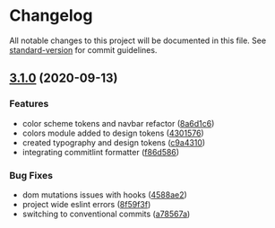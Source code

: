 # Changelog

All notable changes to this project will be documented in this file. See [standard-version](https://github.com/conventional-changelog/standard-version) for commit guidelines.

## [3.1.0](https://github.com/thinkspaces/thinkspaces-react/compare/v3.0.2...v3.1.0) (2020-09-13)


### Features

* color scheme tokens and navbar refactor ([8a6d1c6](https://github.com/thinkspaces/thinkspaces-react/commit/8a6d1c6ea91dbd8d3325ca7edb1bc756561e750f))
* colors module added to design tokens ([4301576](https://github.com/thinkspaces/thinkspaces-react/commit/4301576df59cb93682cf3f951c1e669a955e7ff1))
* created typography and design tokens ([c9a4310](https://github.com/thinkspaces/thinkspaces-react/commit/c9a43101a0547fd1eec72c3d0c29c83e5d95326b))
* integrating commitlint formatter ([f86d586](https://github.com/thinkspaces/thinkspaces-react/commit/f86d5864ce0d37fcb81dc2f96d6de8b80dd2b1e6))


### Bug Fixes

* dom mutations issues with hooks ([4588ae2](https://github.com/thinkspaces/thinkspaces-react/commit/4588ae2d01e2488f061dda03394db3e24530496b))
* project wide eslint errors ([8f59f3f](https://github.com/thinkspaces/thinkspaces-react/commit/8f59f3f78c277b08193678c89e514a048622cdf1))
* switching to conventional commits ([a78567a](https://github.com/thinkspaces/thinkspaces-react/commit/a78567a15e9204695345c4e8c1caf02a263b3a44))
